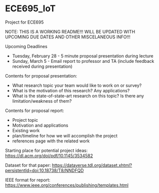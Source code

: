 # ECE695_IoT
Project for ECE695

NOTE: THIS IS A WORKING README!!! WILL BE UPDATED WITH UPCOMING DUE DATES AND OTHER MISCELANEOUS INFO!!!

Upcoming Deadlines
- Tuesday, February 28 - 5 minute proposal presentation during lecture
- Sunday, March 5 - Email report to professor and TA (include feedback received during presentation)

Contents for proposal presentation:
- What research topic your team would like to work on or survey?
- What is the motivation of this research? Any applications?
- What is the state-of-state-art research on this topic? Is there any limitation/weakness of them?

Contents for proposal report:
- Project topic
- Motivation and applications
- Existing work
- plan/timeline for how we will accomplish the project
- references page with the related work

Starting place for potential project ideas:
https://dl.acm.org/doi/pdf/10.1145/3534582

Dataset for that paper:
https://dataverse.tdl.org/dataset.xhtml?persistentId=doi:10.18738/T8/NNDFQD

IEEE format for report:
https://www.ieee.org/conferences/publishing/templates.html
